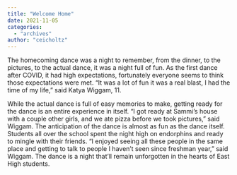 ```yaml
---
title: "Welcome Home"
date: 2021-11-05
categories: 
  - "archives"
author: "ceicholtz"
---
```


The homecoming dance was a night to remember, from the dinner, to the pictures, to the actual dance, it was a night full of fun. As the first dance after COVID, it had high expectations, fortunately everyone seems to think those expectations were met. “It was a lot of fun it was a real blast, I had the time of my life,” said Katya Wiggam, 11.

While the actual dance is full of easy memories to make, getting ready for the dance is an entire experience in itself. “I got ready at Sammi’s house with a couple other girls, and we ate pizza before we took pictures,” said Wiggam. The anticipation of the dance is almost as fun as the dance itself. Students all over the school spent the night high on endorphins and ready to mingle with their friends. “I enjoyed seeing all these people in the same place and getting to talk to people I haven’t seen since freshman year,” said Wiggam. The dance is a night that’ll remain unforgotten in the hearts of East High students.
